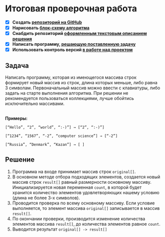# Итоговая проверочная работа

- [x] **Создать [репозиторий на GitHub](https://github.com/VitaliySidorov/Final_Test_Task)**
- [x] **Нарисовать [блок-схему алгоритма](https://github.com/VitaliySidorov/Final_Test_Task/blob/main/Algorithm_.jpg "Блок-схема алгоритма")**
- [x] **Снабдить репозиторий [оформленным текстовым описанием решения](https://github.com/VitaliySidorov/Final_Test_Task/blob/main/README.md "Файл README.md")**
- [x] **Написать программу, [решающую поставленную задачу](https://github.com/VitaliySidorov/Final_Test_Task/blob/main/Program.cs "Файл Program.cs")**
- [x] **Использовать контроль версий [в работе над проектом](https://github.com/VitaliySidorov/Final_Test_Task/pulse "Insights")**

## Задача
Написать программу, которая из имеющегося массива строк формирует новый массив из строк, длина которых меньше,
либо равна 3 символам. Первоначальный массив можно ввести с клавиатуры, либо задать на старте выполнения алгоритма. 
При решении не рекомендуется пользоваться коллекциями, лучше обойтись исключительно массивами.

</br>**Примеры:**
```
[“Hello”, “2”, “world”, “:-)”] → [“2”, “:-)”]

[“1234”, “1567”, “-2”, “computer science”] → [“-2”]

[“Russia”, “Denmark”, “Kazan”] → [ ]
```

## Решение
1. Программа на входе принимает массив строк `original[]`. 
2. В основном методе отбора подходящих элементов, cоздается новый массив строк `result[]` равный размерности основному массиву. Инициализируется новая переменная `count`, в которой будет хранится количество элементов удовлетворяющих нашему условию (длина не более 3-х символов). 
3. Проводится проверка по всему основному массиву. Если условие выполняется, то элемент массива `original[]` записывается в массив `result[]`. 
4. По окончании проверки, производится изменение количества элементов массива `result[]`, до количества элементов равное `count`.
5. Выводится результат `original[] -> result[]`
